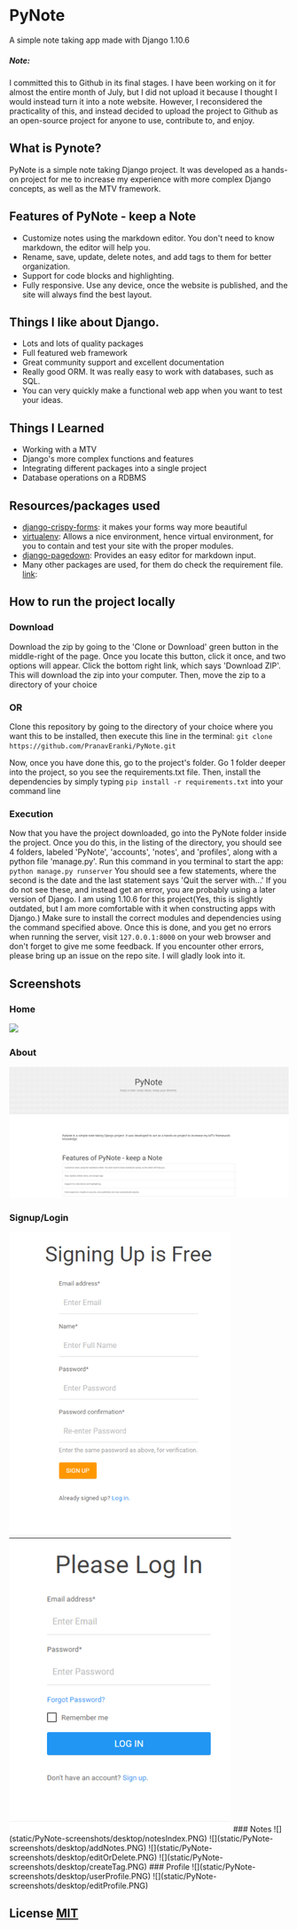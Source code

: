 # PyNote
A simple note taking app made with Django 1.10.6

##### Note:
I committed this to Github in its final stages. I have been working on it for almost the entire month of July, but I did not upload it because I thought I would instead turn it into a note website. However, I reconsidered the practicality of this, and instead decided to upload the project to Github as an open-source project for anyone to use, contribute to, and enjoy.

## What is Pynote?

PyNote is a simple note taking Django project. It was developed as a hands-on project
for me to increase my experience with more complex Django concepts, as well as
the MTV framework.

## Features of PyNote - keep a Note

*   Customize notes using the markdown editor. You don't need to know markdown, the editor will help you.
*   Rename, save, update, delete notes, and add tags to them for better organization.
*   Support for code blocks and highlighting.
*   Fully responsive. Use any device, once the website is published, and the site will always find the best layout.

## Things I like about Django.

*   Lots and lots of quality packages
*   Full featured web framework
*   Great community support and excellent documentation
*   Really good ORM. It was really easy to work with databases, such as SQL.
*   You can very quickly make a functional web app when you want to test your ideas.

## Things I Learned

*   Working with a MTV
*   Django's more complex functions and features
*   Integrating different packages into a single project
*   Database operations on a RDBMS

## Resources/packages used

*   [django-crispy-forms](http://django-crispy-forms.readthedocs.io/en/latest/): it makes your forms way more beautiful
*   [virtualenv](https://virtualenv.pypa.io/en/stable/): Allows a nice environment, hence virtual environment, for you to contain and test your site with the proper modules.
*   [django-pagedown](https://github.com/timmyomahony/django-pagedown): Provides an easy editor for markdown input.
*   Many other packages are used, for them do check the requirement file. [link](https://github.com/PranavEranki/PyNote/blob/master/requirements.txt):


## How to run the project locally

### Download
Download the zip by going to the 'Clone or Download' green button in the middle-right of the page.
Once you locate this button, click it once, and two options will appear. Click the bottom right link, which
says 'Download ZIP'. This will download the zip into your computer. Then, move the zip to a directory of your choice
### OR
Clone this repository by going to the directory of your choice where you want this to be installed, then execute this line in the terminal:
`git clone https://github.com/PranavEranki/PyNote.git`

Now, once you have done this, go to the project's folder. Go 1 folder deeper into the project, so you see the requirements.txt file. Then, install the dependencies by simply typing
`pip install -r requirements.txt`
into your command line

### Execution
Now that you have the project downloaded, go into the PyNote folder inside the project.
Once you do this, in the listing of the directory, you should see 4 folders, labeled 'PyNote', 'accounts', 'notes', and 'profiles', along with a python file 'manage.py'.
Run this command in you terminal to start the app:
`python manage.py runserver`
You should see a few statements, where the second is the date and the last statement says 'Quit the server with...'
If you do not see these, and instead get an error, you are probably using a later version of Django. I am using 1.10.6 for this project(Yes, this is slightly outdated, but I am more comfortable with it when constructing apps with Django.) Make sure to install the correct modules and dependencies using the command specified above. Once this is done, and you get no errors when running the server, visit `127.0.0.1:8000` on your web browser and don't forget to give me some feedback.
If you encounter other errors, please bring up an issue on the repo site. I will gladly look into it.



## Screenshots
### Home
![](static/PyNote-screenshots/desktop/home.PNG)
### About
![](static/PyNote-screenshots/desktop/about.PNG)
### Signup/Login
<img src="static/PyNote-screenshots/desktop/signup.PNG" width="400">
<img src="static/PyNote-screenshots/desktop/login.PNG" width="400">
### Notes
![](static/PyNote-screenshots/desktop/notesIndex.PNG)
![](static/PyNote-screenshots/desktop/addNotes.PNG)
![](static/PyNote-screenshots/desktop/editOrDelete.PNG)
![](static/PyNote-screenshots/desktop/createTag.PNG)
### Profile
![](static/PyNote-screenshots/desktop/userProfile.PNG)
![](static/PyNote-screenshots/desktop/editProfile.PNG)



## License [MIT](https://github.com/PranavEranki/PyNote/blob/master/LICENSE)
